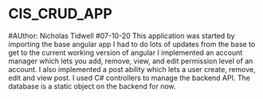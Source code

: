 # CIS_CRUD_APP
#AUthor: Nicholas Tidwell
#07-10-20
This application was started by importing the base angular app
I had to do lots of updates from the base to get to the current working version of angular
I implemented an account manager which lets you add, remove, view, and edit permission level of an account.
I also implemented a post ability which lets a user create, remove, edit and view post.
I used C# controllers to manage the backend API.
The database is a static object on the backend for now.
